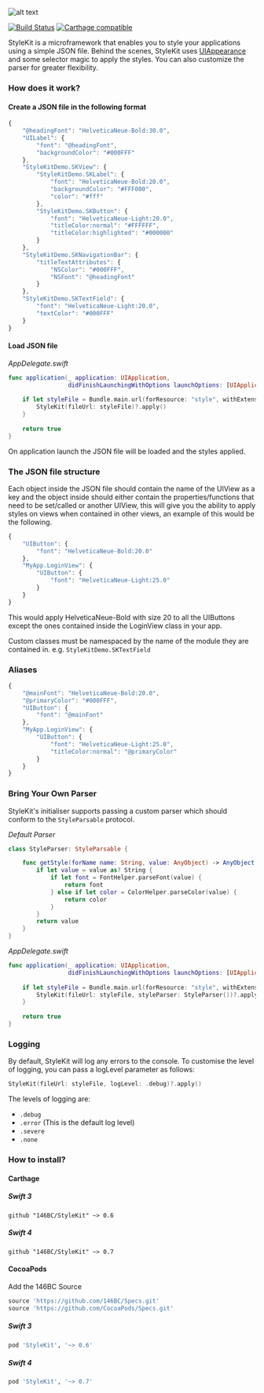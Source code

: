 ![alt text](https://i.imgur.com/IqDIU4q.png "StyleKit - A powerful & easy to use styling framework written in Swift")

[![Build Status](https://travis-ci.org/146BC/StyleKit.svg?branch=develop)](https://travis-ci.org/146BC/StyleKit) [![Carthage compatible](https://img.shields.io/badge/Carthage-compatible-4BC51D.svg?style=flat)](https://github.com/Carthage/Carthage)

StyleKit is a microframework that enables you to style your applications using a simple JSON file. Behind the scenes, StyleKit uses [UIAppearance](https://developer.apple.com/library/ios/documentation/UIKit/Reference/UIAppearance_Protocol/) and some selector magic to apply the styles. You can also customize the parser for greater flexibility.


### How does it work?

#### Create a JSON file in the following format

```js
{
	"@headingFont": "HelveticaNeue-Bold:30.0",
	"UILabel": {
		"font": "@headingFont",
		"backgroundColor": "#000FFF"
	},
	"StyleKitDemo.SKView": {
		"StyleKitDemo.SKLabel": {
			"font": "HelveticaNeue-Bold:20.0",
			"backgroundColor": "#FFF000",
			"color": "#fff"
		},
		"StyleKitDemo.SKButton": {
			"font": "HelveticaNeue-Light:20.0",
			"titleColor:normal": "#FFFFFF",
			"titleColor:highlighted": "#000000"
		}
	},
	"StyleKitDemo.SKNavigationBar": {
		"titleTextAttributes": {
			"NSColor": "#000FFF",
			"NSFont": "@headingFont"
		}
	},
	"StyleKitDemo.SKTextField": {
		"font": "HelveticaNeue-Light:20.0",
		"textColor": "#000FFF"
	}
}
```
#### Load JSON file

*AppDelegate.swift*

```swift
func application(_ application: UIApplication,
                 didFinishLaunchingWithOptions launchOptions: [UIApplicationLaunchOptionsKey: Any]?) -> Bool {
    
    if let styleFile = Bundle.main.url(forResource: "style", withExtension: "json") {
        StyleKit(fileUrl: styleFile)?.apply()
    }
    
    return true
}
```

On application launch the JSON file will be loaded and the styles applied.


### The JSON file structure

Each object inside the JSON file should contain the name of the UIView as a key and the object inside should either contain the properties/functions that need to be set/called or another UIView, this will give you the ability to apply styles on views when contained in other views, an example of this would be the following.

```js
{
	"UIButton": {
		"font": "HelveticaNeue-Bold:20.0"
	},
	"MyApp.LoginView": {
		"UIButton": {
			"font": "HelveticaNeue-Light:25.0"
		}
	}
}
```

This would apply HelveticaNeue-Bold with size 20 to all the UIButtons except the ones contained inside the LoginView class in your app.

Custom classes must be namespaced by the name of the module they are contained in. e.g. `StyleKitDemo.SKTextField`

### Aliases

```js
{
    "@mainFont": "HelveticaNeue-Bold:20.0",
    "@primaryColor": "#000FFF",
    "UIButton": {
        "font": "@mainFont"
    },
    "MyApp.LoginView": {
        "UIButton": {
            "font": "HelveticaNeue-Light:25.0",
            "titleColor:normal": "@primaryColor"
        }
    }
}
```

### Bring Your Own Parser

StyleKit's initialiser supports passing a custom parser which should conform to the `StyleParsable` protocol.

*Default Parser*

```swift
class StyleParser: StyleParsable {

    func getStyle(forName name: String, value: AnyObject) -> AnyObject { 
        if let value = value as? String {
            if let font = FontHelper.parseFont(value) {
                return font
            } else if let color = ColorHelper.parseColor(value) {
                return color
            }
        }
        return value
    }
}
```

*AppDelegate.swift*

```swift
func application(_ application: UIApplication,
                 didFinishLaunchingWithOptions launchOptions: [UIApplicationLaunchOptionsKey: Any]?) -> Bool {
    
    if let styleFile = Bundle.main.url(forResource: "style", withExtension: "json") {
        StyleKit(fileUrl: styleFile, styleParser: StyleParser())?.apply()
    }
    
    return true
}
```

### Logging

By default, StyleKit will log any errors to the console. To customise the level of logging, you can pass a logLevel parameter as follows:

```swift
StyleKit(fileUrl: styleFile, logLevel: .debug)?.apply()
```

The levels of logging are:

* ```.debug```
* ```.error``` (This is the default log level)
* ```.severe```
* ```.none```


### How to install?

#### Carthage

##### Swift 3

```ogdl
github "146BC/StyleKit" ~> 0.6
```
##### Swift 4

```ogdl
github "146BC/StyleKit" ~> 0.7
```

#### CocoaPods

Add the 146BC Source

```ruby
source 'https://github.com/146BC/Specs.git'
source 'https://github.com/CocoaPods/Specs.git'
```

##### Swift 3

```ruby
pod 'StyleKit', '~> 0.6'
```

##### Swift 4

```ruby
pod 'StyleKit', '~> 0.7'
```